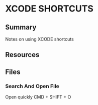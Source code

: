 # XCODE SHORTCUTS

## Summary

Notes on using XCODE shortcuts

## Resources

## Files

### Search And Open File

Open quickly
CMD + SHIFT + O
